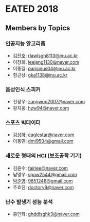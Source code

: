 # EATED 2018

## Members by Topics


### 인공지능 알고리즘
 * [김진호](https://github.com/kimjinho1): rlawlsgh8113@inu.ac.kr
 * 이장희: leejang1130@naver.com
 * 이종길: parisinus04@inu.ac.kr
 * 함근상: gka1138@inu.ac.kr

 
### 음성인식 스피커
 * 전장우: zangwoo2007@naver.com
 * 황지웅: hzw94@naver.com

### 스포츠 빅데이터
 * [김성하](https://github.com/KimSeongha): eaglestar@naver.com
 * 이동민: dml9504@gmail.com

 
### 새로운 형태의 HCI (보조공학 기기)
 * 김윤수: fairiee@naver.com
 * 남영우: spow2544@gmail.com
 * [박준영](https://github.com/zoonyoung): 9851248@gmail.com
 * 주효진: doctory8@naver.com
 
 
### 난수 발생기 성능 분석
 * 홍인화: ghddlsghk3@naver.com
